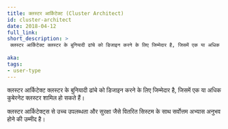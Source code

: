 ```yaml
---
title: क्लस्टर आर्किटेक्ट (Cluster Architect)
id: cluster-architect
date: 2018-04-12
full_link: 
short_description: >
 क्लस्टर आर्किटेक्ट क्लस्टर के बुनियादी ढांचे को डिजाइन करने के लिए जिम्मेदार है, जिसमें एक या अधिक Kubernetes क्लस्टर शामिल हो सकते हैं।
 
aka: 
tags:
- user-type
---
```

क्लस्टर आर्किटेक्ट क्लस्टर के बुनियादी ढांचे को डिजाइन करने के लिए जिम्मेदार है, जिसमें एक या अधिक कुबेरनेट क्लस्टर शामिल हो सकते हैं।

<!--more-->

क्लस्टर आर्किटेक्ट्स से उच्च उपलब्धता और सुरक्षा जैसे वितरित सिस्टम के साथ सर्वोत्तम अभ्यास अनुभव होने की उम्मीद है।